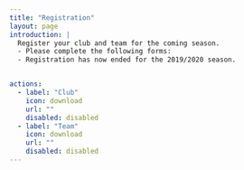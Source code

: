 ```yaml
---
title: "Registration"
layout: page
introduction: |
  Register your club and team for the coming season.
  - Please complete the following forms:
  - Registration has now ended for the 2019/2020 season.


actions:
  - label: "Club"
    icon: download
    url: ""
    disabled: disabled
  - label: "Team"
    icon: download
    url: ""
    disabled: disabled
---
```




